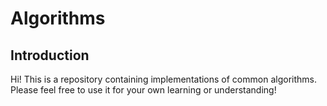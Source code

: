 # Algorithms

## Introduction

Hi! This is a repository containing implementations of common algorithms.
Please feel free to use it for your own learning or understanding!
